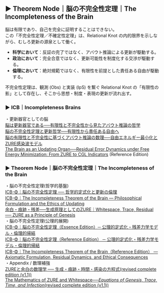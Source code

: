 ## ▶︎ Theorem Node｜脳の不完全性定理｜The Incompleteness of the Brain

脳は有限であり、自己を完全に証明することはできない。  
この「不完全性定理／不確定性定理」は、Relational Knot の内的限界を示しながら、むしろ更新の源泉として働く。  

- **科学において**：反証の完了ではなく、アバウト推論による更新が駆動する。  
- **政治において**：完全合意ではなく、更新可能性を制度化する交渉が駆動する。  
- **倫理において**：絶対規範ではなく、有限性を前提とした責任ある自由が駆動する。  

不完全性定理は、観測 (Obs) と実装 (IpS) を繋ぐ Relational Knot の「有限性の影」として存在し、そこから思想・制度・表現の更新が流れ出す。  

### ▶︎ ICB｜Incompleteness Brains  

・更新器官としての脳  
[脳は更新器官である──有限性と不完全性から見たアバウト推論の哲学](https://camp-us.net/articles/ICB-00_Brain-as-Updating-Organ.html)  
[脳の不完全性定理と更新哲学──有限性から責任ある自由へ](https://camp-us.net/articles/ICB-01_Brain-incompleteness-theorem-and-updated-philosophy.html)  
[脳の有限性と不完全性に基づくアバウト推論の数理──自由エネルギー最小化とZURE感染波モデル](https://camp-us.net/articles/ICB-02_ZURE-Residual-Error-Dynamics_JP.html)  
[The Brain as an Updating Organ──Residual Error Dynamics under Free Energy Minimization: From ZURE to CGL Indicators](https://camp-us.net/articles/ICB-02_ZURE-Residual-Error-Dynamics.html) (Reference Edition)  

### ▶︎ Theorem Node｜脳の不完全性定理｜The Incompleteness of the Brain  

・脳の不完全性定理(哲学的基盤)  
[ICB-Φ｜脳の不完全性定理 ── 哲学的定式化と更新の倫理](https://camp-us.net/articles/ICB-Φ_ICB_Philosophical-Formulation-and-the-Ethics-of-Updating_JP.html)  
[ICB-Φ｜The Incompleteness Theorem of the Brain — Philosophical Formulation and the Ethics of Updating](https://camp-us.net/articles/ICB-Φ_ICB_Philosophical-Formulation-and-the-Ethics-of-Updating.html)  
[余白・痕跡・残差──生成原理としてのZURE｜Whitespace, Trace, Residual ── ZURE as a Principle of Genesis](https://camp-us.net/articles/ZURE_Whitespace-Trace-Residuals.html)  
・脳の不完全性定理(公理的展開)  
[ICB-Φ｜脳の不完全性定理（Essence Edition）─ 公理的定式化・残差力学モデル・倫理的帰結](https://camp-us.net/articles/ICB-Φ_Incompleteness-Theorem-of-the-Brain-Essence-Edition_JP.html)  
[ICB-Φ｜脳の不完全性定理（Reference Edition） ─ 公理的定式化・残差力学モデル・倫理的帰結](https://camp-us.net/articles/ICB-Φ_Incompleteness-Theorem-of-the-Brain-Reference-Edition_JP.html)  
[ICB-Φ｜The Incompleteness Theorem of the Brain（Reference Edition） — Axiomatic Formulation, Residual Dynamics, and Ethical Consequences](https://camp-us.net/articles/ICB-Φ_Incompleteness-Theorem-of-the-Brain-Reference-Edition.html)  
・Appendix / 数理補強  
[ZUREと余白の数理学 ── 生成・痕跡・時間・感染の方程式(revised complete edition (v1.1))](https://camp-us.net/articles/MMZW-01_revised.html)  
[The Mathematics of ZURE and Whitespace──_Equations of Genesis, Trace, Time, and Infection_(revised complete edition (v1.1))](https://camp-us.net/articles/MMZW-01_revised_EN.html)  
